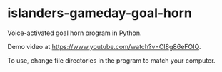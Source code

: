 # islanders-gameday-goal-horn
Voice-activated goal horn program in Python.

Demo video at https://www.youtube.com/watch?v=CI8g86eFOIQ.

To use, change file directories in the program to match your computer.
